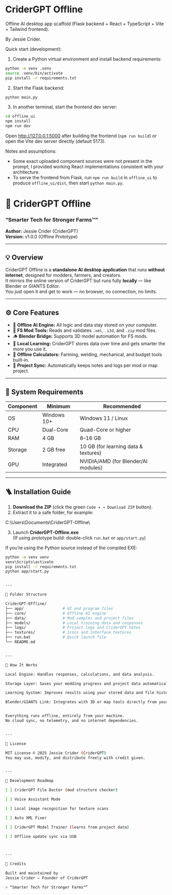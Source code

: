 # CriderGPT Offline

Offline AI desktop app scaffold (Flask backend + React + TypeScript + Vite + Tailwind frontend).

By Jessie Crider.

Quick start (development):

1. Create a Python virtual environment and install backend requirements:

```bash
python -m venv .venv
source .venv/bin/activate
pip install -r requirements.txt
```

2. Start the Flask backend:

```bash
python main.py
```

3. In another terminal, start the frontend dev server:

```bash
cd offline_ui
npm install
npm run dev
```

Open http://127.0.0.1:5000 after building the frontend (`npm run build`) or open the Vite dev server directly (default 5173).

Notes and assumptions:
- Some exact uploaded component sources were not present in the prompt; I provided working React implementations consistent with your architecture.
- To serve the frontend from Flask, run `npm run build` in `offline_ui` to produce `offline_ui/dist`, then start `python main.py`.
# 🧠 CriderGPT Offline
### “Smarter Tech for Stronger Farms™”  
**Author:** Jessie Crider (CriderGPT)  
**Version:** v1.0.0 (Offline Prototype)

---

## 💡 Overview
CriderGPT Offline is a **standalone AI desktop application** that runs **without internet**, designed for modders, farmers, and creators.  
It mirrors the online version of CriderGPT but runs fully **locally** — like Blender or GIANTS Editor.  
You just open it and get to work — no browser, no connection, no limits.

---

## ⚙️ Core Features
- 🧠 **Offline AI Engine:** All logic and data stay stored on your computer.  
- 🧰 **FS Mod Tools:** Reads and validates `.xml`, `.i3d`, and `.zip` mod files.  
- 🪵 **Blender Bridge:** Supports 3D model automation for FS mods.  
- 💾 **Local Learning:** CriderGPT stores data over time and gets smarter the more you use it.  
- 🧮 **Offline Calculators:** Farming, welding, mechanical, and budget tools built-in.  
- 📁 **Project Sync:** Automatically keeps notes and logs per mod or map project.  

---

## 🧱 System Requirements
| Component | Minimum | Recommended |
|------------|----------|-------------|
| OS | Windows 10+ | Windows 11 / Linux |
| CPU | Dual-Core | Quad-Core or higher |
| RAM | 4 GB | 8–16 GB |
| Storage | 2 GB free | 10 GB (for learning data & textures) |
| GPU | Integrated | NVIDIA/AMD (for Blender/AI modules) |

---

## 🪜 Installation Guide
1. **Download the ZIP** (click the green `Code ▾ → Download ZIP` button).  
2. Extract it to a safe folder, for example:

C:\Users<YourName>\Documents\CriderGPT-Offline\

3. Launch **CriderGPT-Offline.exe**  
(If using prototype build: double-click `run.bat` or `app/start.py`)

If you’re using the Python source instead of the compiled EXE:
```bash
python -m venv venv
venv\Scripts\activate
pip install -r requirements.txt
python app/start.py


---

🧩 Folder Structure

CriderGPT-Offline/
├── app/                 # UI and program files
├── core/                # Offline AI engine
├── data/                # Mod samples and project files
├── models/              # Local training data and responses
├── logs/                # Project logs and CriderGPT notes
├── textures/            # Icons and interface textures
├── run.bat              # Quick launch file
└── README.md


---

🧠 How It Works

Local Engine: Handles responses, calculations, and data analysis.

Storage Layer: Saves your modding progress and project data automatically.

Learning System: Improves results using your stored data and file history.

Blender/GIANTS Link: Integrates with 3D or map tools directly from your desktop.


Everything runs offline, entirely from your machine.
No cloud sync, no telemetry, and no internet dependencies.


---

🧾 License

MIT License © 2025 Jessie Crider (CriderGPT)
You may use, modify, and distribute freely with credit given.


---

🧱 Development Roadmap

[ ] CriderGPT File Doctor (mod structure checker)

[ ] Voice Assistant Mode

[ ] Local image recognition for texture scans

[ ] Auto XML Fixer

[ ] CriderGPT Model Trainer (learns from project data)

[ ] Offline update sync via USB



---

🧩 Credits

Built and maintained by
Jessie Crider — Founder of CriderGPT

> “Smarter Tech for Stronger Farms™”
